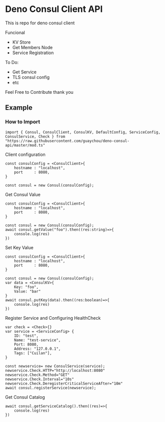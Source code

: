 # Deno Consul Client API

This is repo for deno consul client 

Funcional
- KV Store
- Get Members Node
- Service Registration


To Do: 
- Get Service
- TLS consul config
- etc


Feel Free to Contribute thank you

## Example 

### How to Import 
```
import { Consul, ConsulClient, ConsulKV, DefaultConfig, ServiceConfig, ConsulService, Check } from "https://raw.githubusercontent.com/guaychou/deno-consul-api/master/mod.ts"
```

Client configuration
```
const consulConfig = <ConsulClient>{
    hostname : "localhost",
    port     : 8080,
}

const consul = new Consul(consulConfig);
```

Get Consul Value 
```
const consulConfig = <ConsulClient>{
    hostname : "localhost",
    port     : 8080,
}

const consul = new Consul(consulConfig);
await consul.getValue("foo").then((res:string)=>{
    console.log(res)
})
```

Set Key Value 
```
const consulConfig = <ConsulClient>{
    hostname : "localhost",
    port     : 8080,
}

const consul = new Consul(consulConfig);
var data = <ConsulKV>{
    Key: "foo",
    Value: "bar"
}
await consul.putKey(data).then((res:boolean)=>{
    console.log(res)
})
```

Register Service and Configuring HealthCheck

```
var check = <Check>{}
var service = <ServiceConfig> {
    ID: "test",
    Name: "test-service",
    Port: 8080,
    Address: "127.0.0.1",
    Tags: ["Cuilan"],
}

const newservice= new ConsulService(service);
newservice.Check.HTTP="http://localhost:8080"
newservice.Check.Method="GET"
newservice.Check.Interval="10s"
newservice.Check.DeregisterCriticalServiceAfter="10m"
await consul.registerService(newservice);

```


Get Consul Catalog 
```
await consul.getServiceCatalog().then((res)=>{
    console.log(res)
})
```